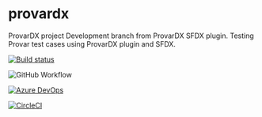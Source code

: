 # provardx
ProvarDX project
Development branch from ProvarDX SFDX plugin. 
Testing Provar test cases using ProvarDX plugin and SFDX.

[![Build status](https://badge.buildkite.com/10d36d55e43b57ca0592926e5da5e2790a2d995974ad5d86ed.svg)](https://buildkite.com/provar-4/run-provar-tests)

![GitHub Workflow](https://github.com/mrdailey99/provardx/actions/workflows/main.yml/badge.svg)

[![Azure DevOps](https://dev.azure.com/michaeldailey/Provar%20Testing/_apis/build/status/mrdailey99.provardx?branchName=master)](https://dev.azure.com/michaeldailey/Provar%20Testing/_build/latest?definitionId=6&branchName=master)

[![CircleCI](https://dl.circleci.com/status-badge/img/gh/mrdailey99/provardx/tree/master.svg?style=svg)](https://dl.circleci.com/status-badge/redirect/gh/mrdailey99/provardx/tree/master)